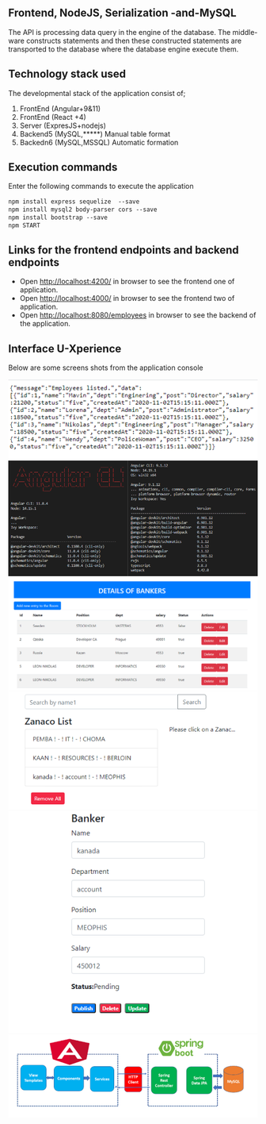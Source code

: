 ##  Frontend, NodeJS, Serialization -and-MySQL

The API is processing data query in the engine of the database. The middle-ware constructs statements and then these constructed statements are transported to the database where the database engine execute them. 

## Technology stack used

The developmental stack of the application consist of;

1. FrontEnd  (Angular+9&11)
2. FrontEnd  (React +4)
3. Server    (ExpresJS+nodejs)
4. Backend5  (MySQL,*****) Manual table format
5. Backedn6  (MySQL,MSSQL) Automatic formation

## Execution commands

Enter the following commands to execute the application

```
npm install express sequelize  --save
npm install mysql2 body-parser cors --save
npm install bootstrap --save
npm START

```

## Links for the frontend endpoints and backend endpoints

- Open [http://localhost:4200/](http://localhost:4200/employees) in browser to see the frontend one of application.
- Open [http://localhost:4000/](http://localhost:4200/employees) in browser to see the frontend two of application.
- Open [http://localhost:8080/employees](http://localhost:8080/employees) in browser to see the backend of the application.

## Interface U-Xperience

 Below are some screens shots from the application console

![Mut#1 ](https://github.com/LINOSNCHENA/NodeAPI--Serialization-Angular-or-ReactJS/blob/master/uxViews/page1.png)
![Mut#2 ](https://github.com/LINOSNCHENA/NodeAPI--Serialization-Angular-or-ReactJS/blob/master/uxViews/page2.png)
![Mut#3 ](https://github.com/LINOSNCHENA/NodeAPI--Serialization-Angular-or-ReactJS/blob/master/uxViews/page3.png)
![Mut#4 ](https://github.com/LINOSNCHENA/NodeAPI--Serialization-Angular-or-ReactJS/blob/master/uxViews/page4.png)
![Mut#5 ](https://github.com/LINOSNCHENA/NodeAPI--Serialization-Angular-or-ReactJS/blob/master/uxViews/page5.png)
![Mut#6 ](https://github.com/LINOSNCHENA/NodeAPI--Serialization-Angular-or-ReactJS/blob/master/uxViews/page6.png)
